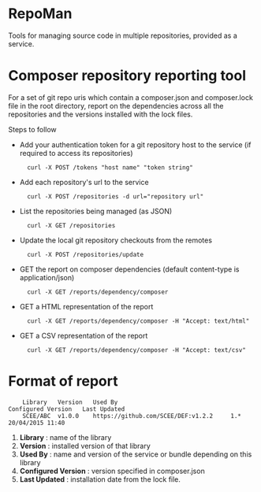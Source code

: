 # RepoMan

Tools for managing source code in multiple repositories, provided as a service.

# Composer repository reporting tool

For a set of git repo uris which contain a composer.json and composer.lock file in the root directory, report on the dependencies across all the repositories and the versions installed with the lock files.

Steps to follow

* Add your authentication token for a git repository host to the service (if required to access its repositories)

        curl -X POST /tokens "host name" "token string"
* Add each repository's url to the service 
 
        curl -X POST /repositories -d url="repository url"
* List the repositories being managed (as JSON)

        curl -X GET /repositories
* Update the local git repository checkouts from the remotes

        curl -X POST /repositories/update

* GET the report on composer dependencies (default content-type is application/json)

        curl -X GET /reports/dependency/composer
* GET a HTML representation of the report
        
        curl -X GET /reports/dependency/composer -H "Accept: text/html"
* GET a CSV representation of the report

        curl -X GET /reports/dependency/composer -H "Accept: text/csv"
        
        
# Format of report
        
        Library	  Version	Used By                                Configured Version	Last Updated
        SCEE/ABC  v1.0.0	https://github.com/SCEE/DEF:v1.2.2     1.*	                20/04/2015 11:40

1. **Library** : name of the library
2. **Version** : installed version of that library
3. **Used By** : name and version of the service or bundle depending on this library 
4. **Configured Version** : version specified in composer.json
5. **Last Updated** : installation date from the lock file.

